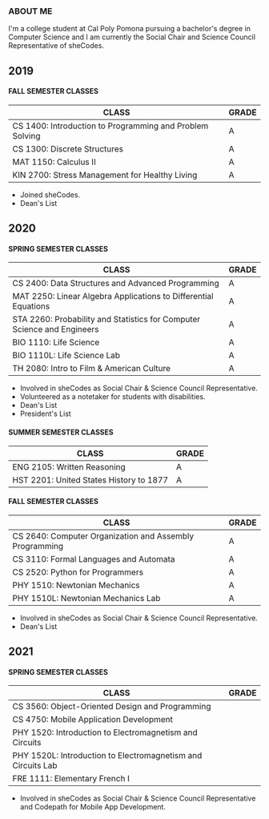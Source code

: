### ABOUT ME
I'm a college student at Cal Poly Pomona pursuing a bachelor's degree in Computer Science and I am currently the Social Chair and Science Council Representative of sheCodes.

## 2019

#### FALL SEMESTER CLASSES

| CLASS | GRADE |
| ----- | ----- |
| CS 1400: Introduction to Programming and Problem Solving | A |
| CS 1300: Discrete Structures | A |
| MAT 1150: Calculus II | A |
| KIN 2700: Stress Management for Healthy Living | A |

* Joined sheCodes.
* Dean's List

## 2020

#### SPRING SEMESTER CLASSES

| CLASS | GRADE |
| ----- | ----- |
| CS 2400: Data Structures and Advanced Programming | A |
| MAT 2250: Linear Algebra Applications to Differential Equations | A |
| STA 2260: Probability and Statistics for Computer Science and Engineers | A |
| BIO 1110: Life Science | A |
| BIO 1110L: Life Science Lab | A |
| TH 2080: Intro to Film & American Culture | A |

* Involved in sheCodes as Social Chair & Science Council Representative.
* Volunteered as a notetaker for students with disabilities.
* Dean's List
* President's List

#### SUMMER SEMESTER CLASSES

| CLASS | GRADE |
| ----- | ----- |
| ENG 2105: Written Reasoning | A |
| HST 2201: United States History to 1877 | A |

#### FALL SEMESTER CLASSES

| CLASS | GRADE |
| ----- | ----- |
| CS 2640: Computer Organization and Assembly Programming | A |
| CS 3110: Formal Languages and Automata | A |
| CS 2520: Python for Programmers | A |
| PHY 1510: Newtonian Mechanics | A |
| PHY 1510L: Newtonian Mechanics Lab | A |

* Involved in sheCodes as Social Chair & Science Council Representative.
* Dean's List

## 2021

#### SPRING SEMESTER CLASSES

| CLASS | GRADE |
| ----- | ----- |
| CS 3560: Object-Oriented Design and Programming |  |
| CS 4750: Mobile Application Development |  |
| PHY 1520: Introduction to Electromagnetism and Circuits |  |
| PHY 1520L: Introduction to Electromagnetism and Circuits Lab |  |
| FRE 1111: Elementary French I |  |

* Involved in sheCodes as Social Chair & Science Council Representative and Codepath for Mobile App Development.



